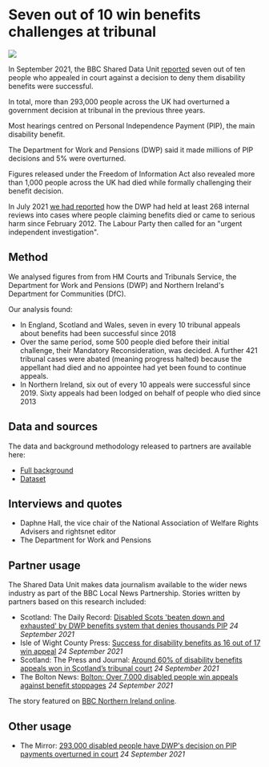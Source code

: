 # Seven out of 10 win benefits challenges at tribunal

![](https://ichef.bbci.co.uk/news/1632/idt2/idt2/3c7ea4c2-3769-4fcf-ad18-949fc91289aa/image/816)

In September 2021, the BBC Shared Data Unit [reported](https://www.bbc.co.uk/news/uk-58284613) seven out of ten people who appealed in court against a decision to deny them disability benefits were successful.

In total, more than 293,000 people across the UK had overturned a government decision at tribunal in the previous three years.

Most hearings centred on Personal Independence Payment (PIP), the main disability benefit.

The Department for Work and Pensions (DWP) said it made millions of PIP decisions and 5% were overturned.

Figures released under the Freedom of Information Act also revealed more than 1,000 people across the UK had died while formally challenging their benefit decision.

In July 2021 [we had reported](https://www.bbc.co.uk/news/uk-57726608) how the DWP had held at least 268 internal reviews into cases where people claiming benefits died or came to serious harm since February 2012. The Labour Party then called for an "urgent independent investigation".

## Method

We analysed figures from from HM Courts and Tribunals Service, the Department for Work and Pensions (DWP) and Northern Ireland's Department for Communities (DfC).

Our analysis found:

- In England, Scotland and Wales, seven in every 10 tribunal appeals about benefits had been successful since 2018
- Over the same period, some 500 people died before their initial challenge, their Mandatory Reconsideration, was decided. A further 421 tribunal cases were abated (meaning progress halted) because the appellant had died and no appointee had yet been found to continue appeals.
- In Northern Ireland, six out of every 10 appeals were successful since 2019. Sixty appeals had been lodged on behalf of people who died since 2013

## Data and sources

The data and background methodology released to partners are available here:
* [Full background](https://docs.google.com/document/d/1sx7u5fn5e42FsspvLrLFsUScd2K0tz4KM9PzdBRRyzw/edit?usp=sharing)
* [Dataset](https://docs.google.com/spreadsheets/d/1RwC6aT6v4tgfc_FoeHr_7HuHy83-9sBAGEK13ceN9cI/edit?usp=sharing)

## Interviews and quotes

* Daphne Hall, the vice chair of the National Association of Welfare Rights Advisers and rightsnet editor
* The Department for Work and Pensions

## Partner usage

The Shared Data Unit makes data journalism available to the wider news industry as part of the BBC Local News Partnership.
Stories written by partners based on this research included:

* Scotland: The Daily Record: [Disabled Scots 'beaten down and exhausted' by DWP benefits system that denies thousands PIP](https://www.dailyrecord.co.uk/news/politics/dwp-pip-disabled-benefits-government-25054956) *24 September 2021*
* Isle of Wight County Press: [Success for disability benefits as 16 out of 17 win appeal](https://www.countypress.co.uk/news/19602966.16-17-win-disability-benefits-appeal/) *24 September 2021*
* Scotland: The Press and Journal: [Around 60% of disability benefits appeals won in Scotland’s tribunal court](https://www.pressandjournal.co.uk/fp/news/aberdeen/3491224/around-60-of-disability-benefits-appeals-won-in-scotlands-tribunal-court/) *24 September 2021*
* The Bolton News: [Bolton: Over 7,000 disabled people win appeals against benefit stoppages](https://www.theboltonnews.co.uk/news/19600422.bolton-7-000-disabled-people-win-appeals-benefit-stoppages/) *24 September 2021*

The story featured on [BBC Northern Ireland online](https://www.bbc.co.uk/news/uk-northern-ireland-58669854).

## Other usage

* The Mirror: [293,000 disabled people have DWP's decision on PIP payments overturned in court](https://www.mirror.co.uk/money/court-rules-293000-disabled-people-25061602) *24 September 2021*
